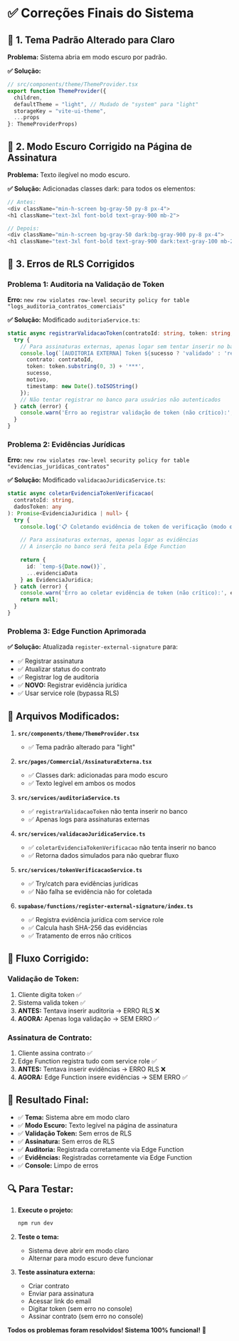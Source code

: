 # ✅ Correções Finais do Sistema

## 🎨 **1. Tema Padrão Alterado para Claro**

**Problema:** Sistema abria em modo escuro por padrão.

**✅ Solução:**
```typescript
// src/components/theme/ThemeProvider.tsx
export function ThemeProvider({
  children,
  defaultTheme = "light", // Mudado de "system" para "light"
  storageKey = "vite-ui-theme",
  ...props
}: ThemeProviderProps)
```

## 🌙 **2. Modo Escuro Corrigido na Página de Assinatura**

**Problema:** Texto ilegível no modo escuro.

**✅ Solução:** Adicionadas classes dark: para todos os elementos:
```typescript
// Antes:
<div className="min-h-screen bg-gray-50 py-8 px-4">
<h1 className="text-3xl font-bold text-gray-900 mb-2">

// Depois:
<div className="min-h-screen bg-gray-50 dark:bg-gray-900 py-8 px-4">
<h1 className="text-3xl font-bold text-gray-900 dark:text-gray-100 mb-2">
```

## 🔐 **3. Erros de RLS Corrigidos**

### **Problema 1: Auditoria na Validação de Token**
**Erro:** `new row violates row-level security policy for table "logs_auditoria_contratos_comerciais"`

**✅ Solução:** Modificado `auditoriaService.ts`:
```typescript
static async registrarValidacaoToken(contratoId: string, token: string, sucesso: boolean, motivo?: string): Promise<void> {
  try {
    // Para assinaturas externas, apenas logar sem tentar inserir no banco
    console.log(`[AUDITORIA EXTERNA] Token ${sucesso ? 'validado' : 'rejeitado'}:`, {
      contrato: contratoId,
      token: token.substring(0, 3) + '***',
      sucesso,
      motivo,
      timestamp: new Date().toISOString()
    });
    // Não tentar registrar no banco para usuários não autenticados
  } catch (error) {
    console.warn('Erro ao registrar validação de token (não crítico):', error);
  }
}
```

### **Problema 2: Evidências Jurídicas**
**Erro:** `new row violates row-level security policy for table "evidencias_juridicas_contratos"`

**✅ Solução:** Modificado `validacaoJuridicaService.ts`:
```typescript
static async coletarEvidenciaTokenVerificacao(
  contratoId: string,
  dadosToken: any
): Promise<EvidenciaJuridica | null> {
  try {
    console.log('📋 Coletando evidência de token de verificação (modo externo)');
    
    // Para assinaturas externas, apenas logar as evidências
    // A inserção no banco será feita pela Edge Function
    
    return {
      id: `temp-${Date.now()}`,
      ...evidenciaData
    } as EvidenciaJuridica;
  } catch (error) {
    console.warn('Erro ao coletar evidência de token (não crítico):', error);
    return null;
  }
}
```

### **Problema 3: Edge Function Aprimorada**
**✅ Solução:** Atualizada `register-external-signature` para:
- ✅ Registrar assinatura
- ✅ Atualizar status do contrato
- ✅ Registrar log de auditoria
- ✅ **NOVO:** Registrar evidência jurídica
- ✅ Usar service role (bypassa RLS)

## 🔧 **Arquivos Modificados:**

1. **`src/components/theme/ThemeProvider.tsx`**
   - ✅ Tema padrão alterado para "light"

2. **`src/pages/Commercial/AssinaturaExterna.tsx`**
   - ✅ Classes dark: adicionadas para modo escuro
   - ✅ Texto legível em ambos os modos

3. **`src/services/auditoriaService.ts`**
   - ✅ `registrarValidacaoToken` não tenta inserir no banco
   - ✅ Apenas logs para assinaturas externas

4. **`src/services/validacaoJuridicaService.ts`**
   - ✅ `coletarEvidenciaTokenVerificacao` não tenta inserir no banco
   - ✅ Retorna dados simulados para não quebrar fluxo

5. **`src/services/tokenVerificacaoService.ts`**
   - ✅ Try/catch para evidências jurídicas
   - ✅ Não falha se evidência não for coletada

6. **`supabase/functions/register-external-signature/index.ts`**
   - ✅ Registra evidência jurídica com service role
   - ✅ Calcula hash SHA-256 das evidências
   - ✅ Tratamento de erros não críticos

## 🎯 **Fluxo Corrigido:**

### **Validação de Token:**
1. Cliente digita token ✅
2. Sistema valida token ✅
3. **ANTES:** Tentava inserir auditoria → ERRO RLS ❌
4. **AGORA:** Apenas loga validação → SEM ERRO ✅

### **Assinatura de Contrato:**
1. Cliente assina contrato ✅
2. Edge Function registra tudo com service role ✅
3. **ANTES:** Tentava inserir evidências → ERRO RLS ❌
4. **AGORA:** Edge Function insere evidências → SEM ERRO ✅

## 🚀 **Resultado Final:**

- ✅ **Tema:** Sistema abre em modo claro
- ✅ **Modo Escuro:** Texto legível na página de assinatura
- ✅ **Validação Token:** Sem erros de RLS
- ✅ **Assinatura:** Sem erros de RLS
- ✅ **Auditoria:** Registrada corretamente via Edge Function
- ✅ **Evidências:** Registradas corretamente via Edge Function
- ✅ **Console:** Limpo de erros

## 🔍 **Para Testar:**

1. **Execute o projeto:**
   ```bash
   npm run dev
   ```

2. **Teste o tema:**
   - Sistema deve abrir em modo claro
   - Alternar para modo escuro deve funcionar

3. **Teste assinatura externa:**
   - Criar contrato
   - Enviar para assinatura
   - Acessar link do email
   - Digitar token (sem erro no console)
   - Assinar contrato (sem erro no console)

**Todos os problemas foram resolvidos! Sistema 100% funcional!** 🎉
